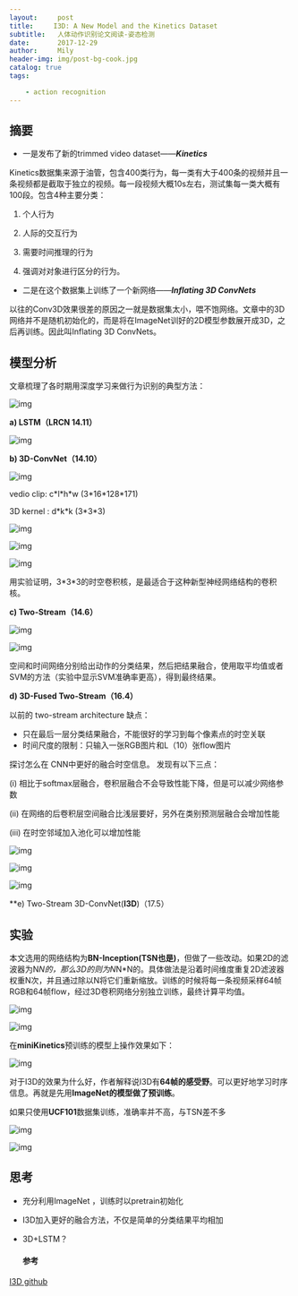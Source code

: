 ```yaml
---
layout:     post
title:     I3D: A New Model and the Kinetics Dataset
subtitle:   人体动作识别论文阅读-姿态检测
date:       2017-12-29
author:     Mily
header-img: img/post-bg-cook.jpg
catalog: true
tags:

    - action recognition
---
```


## 摘要

- 一是发布了新的trimmed video dataset——***Kinetics***

Kinetics数据集来源于油管，包含400类行为，每一类有大于400条的视频并且一条视频都是截取于独立的视频。每一段视频大概10s左右，测试集每一类大概有100段。包含4种主要分类：

1. 个人行为

2. 人际的交互行为

3. 需要时间推理的行为

4. 强调对对象进行区分的行为。

- 二是在这个数据集上训练了一个新网络——***Inflating 3D ConvNets***

以往的Conv3D效果很差的原因之一就是数据集太小，喂不饱网络。文章中的3D网络并不是随机初始化的，而是将在ImageNet训好的2D模型参数展开成3D，之后再训练。因此叫Inflating 3D ConvNets。

## 模型分析

文章梳理了各时期用深度学习来做行为识别的典型方法：

![img](https://note.youdao.com/yws/public/resource/4810e926dd8d78414bfc6a3aa45c7b0c/xmlnote/7470C48414534333983FC58A30615D4A/6436)

**a) LSTM（LRCN 14.11）**

![img](https://note.youdao.com/yws/public/resource/4810e926dd8d78414bfc6a3aa45c7b0c/xmlnote/5D88A44374984BFA8ABFA2A8D414043A/6476)

**b) 3D-ConvNet（14.10）**

![img](https://note.youdao.com/ynoteshare1/images/replace-img.png)

 vedio clip: c\*l\*h\*w (3\*16\*128\*171)

3D kernel : d\*k\*k    (3\*3\*3)

![img](https://note.youdao.com/ynoteshare1/images/replace-img.png)



![img](https://note.youdao.com/ynoteshare1/images/replace-img.png)

![img](https://note.youdao.com/ynoteshare1/images/replace-img.png)

用实验证明，3\*3\*3的时空卷积核，是最适合于这种新型神经网络结构的卷积核。

**c) Two-Stream（14.6）**

![img](https://note.youdao.com/ynoteshare1/images/replace-img.png)



![img](https://note.youdao.com/ynoteshare1/images/replace-img.png)

空间和时间网络分别给出动作的分类结果，然后把结果融合，使用取平均值或者SVM的方法（实验中显示SVM准确率更高），得到最终结果。

**d) 3D-Fused Two-Stream（16.4）**

以前的 two-stream architecture 缺点：

- 只在最后一层分类结果融合，不能很好的学习到每个像素点的时空关联
- 时间尺度的限制：只输入一张RGB图片和L（10）张flow图片

探讨怎么在 CNN中更好的融合时空信息。 发现有以下三点： 

(i) 相比于softmax层融合，卷积层融合不会导致性能下降，但是可以减少网络参数

(ii) 在网络的后卷积层空间融合比浅层要好，另外在类别预测层融合会增加性能

(iii) 在时空邻域加入池化可以增加性能

![img](https://note.youdao.com/ynoteshare1/images/replace-img.png)

![img](https://note.youdao.com/ynoteshare1/images/replace-img.png)



![img](https://note.youdao.com/ynoteshare1/images/replace-img.png)

**e) Two-Stream 3D-ConvNet(**I3D**)（17.5）

## **实验**

本文选用的网络结构为**BN-Inception(TSN也是)**，但做了一些改动。如果2D的滤波器为N*N的，那么3D的则为N*N*N的。具体做法是沿着时间维度重复2D滤波器权重N次，并且通过除以N将它们重新缩放。训练的时候将每一条视频采样64帧RGB和64帧flow，经过3D卷积网络分别独立训练，最终计算平均值。

![img](https://note.youdao.com/ynoteshare1/images/replace-img.png)



![img](https://note.youdao.com/ynoteshare1/images/replace-img.png)

在**miniKinetics**预训练的模型上操作效果如下：

![img](https://note.youdao.com/ynoteshare1/images/replace-img.png)

对于I3D的效果为什么好，作者解释说I3D有**64帧的感受野**。可以更好地学习时序信息。再就是先用**ImageNet的模型做了预训练**。

如果只使用**UCF101**数据集训练，准确率并不高，与TSN差不多

![img](https://note.youdao.com/ynoteshare1/images/replace-img.png)

![img](https://note.youdao.com/ynoteshare1/images/replace-img.png)

## **思考**

- 充分利用ImageNet ，训练时以pretrain初始化

- I3D加入更好的融合方法，不仅是简单的分类结果平均相加

- 3D+LSTM？

  #### 参考

[I3D github](https://github.com/deepmind/kinetics-i3d)